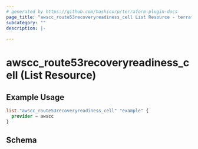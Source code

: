 ```yaml
---
# generated by https://github.com/hashicorp/terraform-plugin-docs
page_title: "awscc_route53recoveryreadiness_cell List Resource - terraform-provider-awscc"
subcategory: ""
description: |-
  
---
```


# awscc_route53recoveryreadiness_cell (List Resource)



## Example Usage

```terraform
list "awscc_route53recoveryreadiness_cell" "example" {
  provider = awscc
}
```

<!-- schema generated by tfplugindocs -->
## Schema
